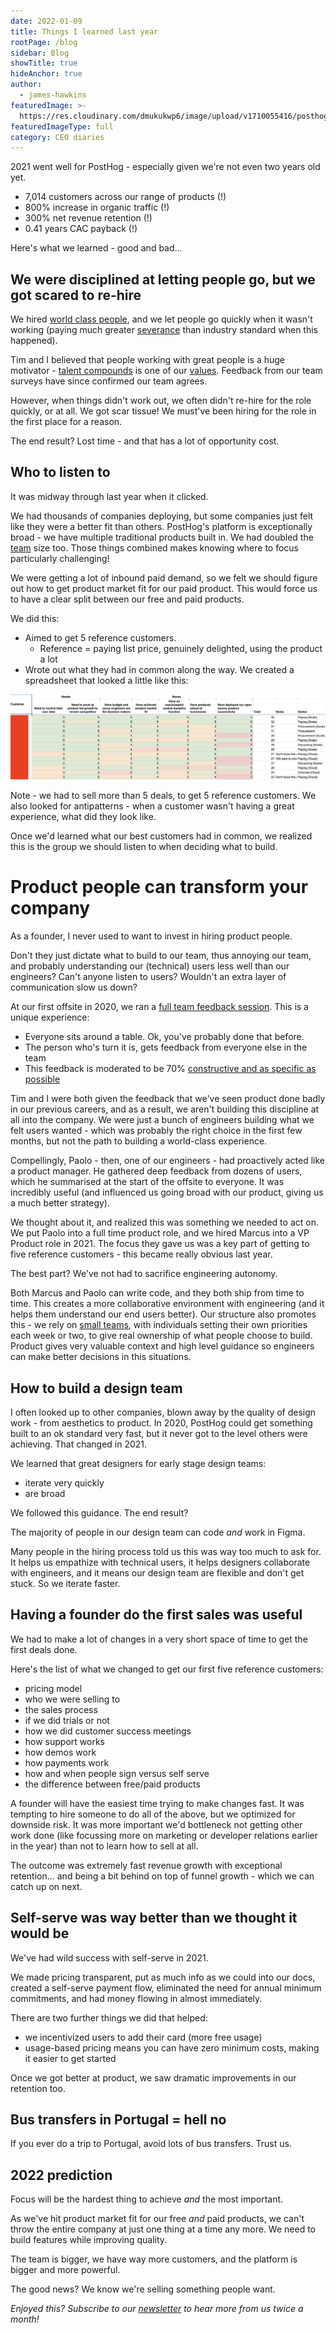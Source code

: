 ```yaml
---
date: 2022-01-09
title: Things I learned last year
rootPage: /blog
sidebar: Blog
showTitle: true
hideAnchor: true
author:
  - james-hawkins
featuredImage: >-
  https://res.cloudinary.com/dmukukwp6/image/upload/v1710055416/posthog.com/contents/images/blog/posthog-ceo-diary-blog.png
featuredImageType: full
category: CEO diaries
---
```


2021 went well for PostHog - especially given we're not even two years old yet.

- 7,014 customers across our range of products (!)
- 800% increase in organic traffic (!)
- 300% net revenue retention (!)
- 0.41 years CAC payback (!)

Here's what we learned - good and bad...

## We were disciplined at letting people go, but we got scared to re-hire

We hired [world class people](../people), and we let people go quickly when it wasn't working (paying much greater [severance](../handbook/people/offboarding#involuntary-departure) than industry standard when this happened).

Tim and I believed that people working with great people is a huge motivator - [talent compounds](../handbook/company/values#talent-compounds) is one of our [values](../handbook/company/values). Feedback from our team surveys have since confirmed our team agrees. 

However, when things didn't work out, we often didn't re-hire for the role quickly, or at all. We got scar tissue! We must've been hiring for the role in the first place for a reason.

The end result? Lost time - and that has a lot of opportunity cost.

## Who to listen to

It was midway through last year when it clicked.

We had thousands of companies deploying, but some companies just felt like they were a better fit than others. PostHog's platform is exceptionally broad - we have multiple traditional products built in. We had doubled the [team](../people) size too. Those things combined makes knowing where to focus particularly challenging!

We were getting a lot of inbound paid demand, so we felt we should figure out how to get product market fit for our paid product. This would force us to have a clear split between our free and paid products.

We did this:

* Aimed to get 5 reference customers.
  * Reference = paying list price, genuinely delighted, using the product a lot
* Wrote out what they had in common along the way. We created a spreadsheet that looked a little like this:

![A spreadsheet showing company names listed alongside what they need and what they have](../images/5-reference-customers.png)

Note - we had to sell more than 5 deals, to get 5 reference customers. We also looked for antipatterns - when a customer wasn't having a great experience, what did they look like.

Once we'd learned what our best customers had in common, we realized this is the group we should listen to when deciding what to build.

# Product people can transform your company

As a founder, I never used to want to invest in hiring product people.

Don't they just dictate what to build to our team, thus annoying our team, and probably understanding our (technical) users less well than our engineers? Can't anyone listen to users? Wouldn't an extra layer of communication slow us down?

At our first offsite in 2020, we ran a [full team feedback session](../handbook/people/feedback#full-team-feedback-sessions). This is a unique experience:

- Everyone sits around a table. Ok, you've probably done that before.
- The person who's turn it is, gets feedback from everyone else in the team
- This feedback is moderated to be 70% [constructive and as specific as possible](../handbook/people/feedback#how-to-give-good-feedback)

Tim and I were both given the feedback that we've seen product done badly in our previous careers, and as a result, we aren't building this discipline at all into the company. We were just a bunch of engineers building what we felt users wanted - which was probably the right choice in the first few months, but not the path to building a world-class experience.

Compellingly, Paolo - then, one of our engineers - had proactively acted like a product manager. He gathered deep feedback from dozens of users, which he summarised at the start of the offsite to everyone. It was incredibly useful (and influenced us going broad with our product, giving us a much better strategy).

We thought about it, and realized this was something we needed to act on. We put Paolo into a full time product role, and we hired Marcus into a VP Product role in 2021. The focus they gave us was a key part of getting to five reference customers - this became really obvious last year.

The best part? We've not had to sacrifice engineering autonomy.

Both Marcus and Paolo can write code, and they both ship from time to time. This creates a more collaborative environment with engineering (and it helps them understand our end users better). Our structure also promotes this - we rely on [small teams](../handbook/company/small-teams), with individuals setting their own priorities each week or two, to give real ownership of what people choose to build. Product gives very valuable context and high level guidance so engineers can make better decisions in this situations.

## How to build a design team

I often looked up to other companies, blown away by the quality of design work - from aesthetics to product. In 2020, PostHog could get something built to an ok standard very fast, but it never got to the level others were achieving. That changed in 2021.

We learned that great designers for early stage design teams:

- iterate very quickly
- are broad

We followed this guidance. The end result?

The majority of people in our design team can code _and_ work in Figma.

Many people in the hiring process told us this was way too much to ask for. It helps us empathize with technical users, it helps designers collaborate with engineers, and it means our design team are flexible and don't get stuck. So we iterate faster.

## Having a founder do the first sales was useful

We had to make a lot of changes in a very short space of time to get the first deals done.

Here's the list of what we changed to get our first five reference customers:

- pricing model
- who we were selling to
- the sales process
- if we did trials or not
- how we did customer success meetings
- how support works
- how demos work
- how payments work
- how and when people sign versus self serve
- the difference between free/paid products

A founder will have the easiest time trying to make changes fast. It was tempting to hire someone to do all of the above, but we optimized for downside risk. It was more important we'd bottleneck not getting other work done (like focussing more on marketing or developer relations earlier in the year) than not to learn how to sell at all.

The outcome was extremely fast revenue growth with exceptional retention... and being a bit behind on top of funnel growth - which we can catch up on next.

## Self-serve was way better than we thought it would be

We've had wild success with self-serve in 2021.

We made pricing transparent, put as much info as we could into our docs, created a self-serve payment flow, eliminated the need for annual minimum commitments, and had money flowing in almost immediately.

There are two further things we did that helped:

- we incentivized users to add their card (more free usage) 
- usage-based pricing means you can have zero minimum costs, making it easier to get started

Once we got better at product, we saw dramatic improvements in our retention too.

## Bus transfers in Portugal = hell no

If you ever do a trip to Portugal, avoid lots of bus transfers. Trust us.

## 2022 prediction

Focus will be the hardest thing to achieve _and_ the most important.

As we've hit product market fit for our free _and_ paid products, we can't throw the entire company at just one thing at a time any more. We need to build features while improving quality.

The team is bigger, we have way more customers, and the platform is bigger and more powerful. 

The good news? We know we're selling something people want.

_Enjoyed this? Subscribe to our [newsletter](https://newsletter.posthog.com/subscribe) to hear more from us twice a month!_
